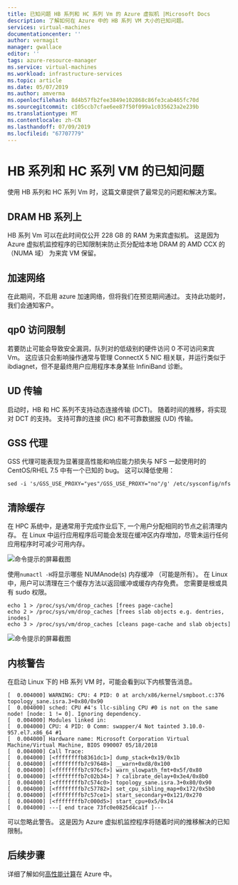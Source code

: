 ```yaml
---
title: 已知问题 HB 系列和 HC 系列 Vm 的 Azure 虚拟机 |Microsoft Docs
description: 了解如何在 Azure 中的 HB 系列 VM 大小的已知问题。
services: virtual-machines
documentationcenter: ''
author: vermagit
manager: gwallace
editor: ''
tags: azure-resource-manager
ms.service: virtual-machines
ms.workload: infrastructure-services
ms.topic: article
ms.date: 05/07/2019
ms.author: amverma
ms.openlocfilehash: 8d4b57fb2fee3849e102868c86fe3cab465fc70d
ms.sourcegitcommit: c105ccb7cfae6ee87f50f099a1c035623a2e239b
ms.translationtype: MT
ms.contentlocale: zh-CN
ms.lasthandoff: 07/09/2019
ms.locfileid: "67707779"
---
```

# <a name="known-issues-with-hb-series-and-hc-series-vms"></a>HB 系列和 HC 系列 VM 的已知问题

使用 HB 系列和 HC 系列 Vm 时，这篇文章提供了最常见的问题和解决方案。

## <a name="dram-on-hb-series"></a>DRAM HB 系列上

HB 系列 Vm 可以在此时间仅公开 228 GB 的 RAM 为来宾虚拟机。 这是因为 Azure 虚拟机监控程序的已知限制来防止页分配给本地 DRAM 的 AMD CCX 的 （NUMA 域） 为来宾 VM 保留。

## <a name="accelerated-networking"></a>加速网络

在此期间，不启用 azure 加速网络，但将我们在预览期间通过。 支持此功能时，我们会通知客户。

## <a name="qp0-access-restriction"></a>qp0 访问限制

若要防止可能会导致安全漏洞，队列对的低级别的硬件访问 0 不可访问来宾 Vm。 这应该只会影响操作通常与管理 ConnectX 5 NIC 相关联，并运行类似于 ibdiagnet，但不是最终用户应用程序本身某些 InfiniBand 诊断。

## <a name="ud-transport"></a>UD 传输

启动时，HB 和 HC 系列不支持动态连接传输 (DCT)。 随着时间的推移，将实现对 DCT 的支持。 支持可靠的连接 (RC) 和不可靠数据报 (UD) 传输。

## <a name="gss-proxy"></a>GSS 代理

GSS 代理可能表现为显著提高性能和响应能力损失与 NFS 一起使用时的 CentOS/RHEL 7.5 中有一个已知的 bug。 这可以降低使用：

```console
sed -i 's/GSS_USE_PROXY="yes"/GSS_USE_PROXY="no"/g' /etc/sysconfig/nfs
```

## <a name="cache-cleaning"></a>清除缓存

在 HPC 系统中，是通常用于完成作业后下, 一个用户分配相同的节点之前清理内存。 在 Linux 中运行应用程序后可能会发现在缓冲区内存增加，尽管未运行任何应用程序时可减少可用内存。

![命令提示的屏幕截图](./media/known-issues/cache-cleaning-1.png)

使用`numactl -H`将显示哪些 NUMAnode(s) 内存缓冲 （可能是所有）。 在 Linux 中，用户可以清理在三个缓存方法以返回缓冲或缓存内存免费。 您需要是根或具有 sudo 权限。

```console
echo 1 > /proc/sys/vm/drop_caches [frees page-cache]
echo 2 > /proc/sys/vm/drop_caches [frees slab objects e.g. dentries, inodes]
echo 3 > /proc/sys/vm/drop_caches [cleans page-cache and slab objects]
```

![命令提示的屏幕截图](./media/known-issues/cache-cleaning-2.png)

## <a name="kernel-warnings"></a>内核警告

在启动 Linux 下的 HB 系列 VM 时，可能会看到以下内核警告消息。

```console
[  0.004000] WARNING: CPU: 4 PID: 0 at arch/x86/kernel/smpboot.c:376 topology_sane.isra.3+0x80/0x90
[  0.004000] sched: CPU #4's llc-sibling CPU #0 is not on the same node! [node: 1 != 0]. Ignoring dependency.
[  0.004000] Modules linked in:
[  0.004000] CPU: 4 PID: 0 Comm: swapper/4 Not tainted 3.10.0-957.el7.x86_64 #1
[  0.004000] Hardware name: Microsoft Corporation Virtual Machine/Virtual Machine, BIOS 090007 05/18/2018
[  0.004000] Call Trace:
[  0.004000] [<ffffffffb8361dc1>] dump_stack+0x19/0x1b
[  0.004000] [<ffffffffb7c97648>] __warn+0xd8/0x100
[  0.004000] [<ffffffffb7c976cf>] warn_slowpath_fmt+0x5f/0x80
[  0.004000] [<ffffffffb7c02b34>] ? calibrate_delay+0x3e4/0x8b0
[  0.004000] [<ffffffffb7c574c0>] topology_sane.isra.3+0x80/0x90
[  0.004000] [<ffffffffb7c57782>] set_cpu_sibling_map+0x172/0x5b0
[  0.004000] [<ffffffffb7c57ce1>] start_secondary+0x121/0x270
[  0.004000] [<ffffffffb7c000d5>] start_cpu+0x5/0x14
[  0.004000] ---[ end trace 73fc0e0825d4ca1f ]---
```

可以忽略此警告。 这是因为 Azure 虚拟机监控程序将随着时间的推移解决的已知限制。

## <a name="next-steps"></a>后续步骤

详细了解如何[高性能计算](https://docs.microsoft.com/azure/architecture/topics/high-performance-computing/)在 Azure 中。
